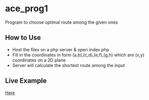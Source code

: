 # ace_prog1
Program to choose optimal route among the given ones

## How to Use
* Host the files on a php server & open index.php
* Fill in the coordinates in form (a,b),(c,d),(e,f),(g,h) which are (x,y) coordinates on a 2D plane
* Server will calculate the shortest route among the input

## Live Example
[Here](https://pokedawn.com/ace/distance-index.php)
